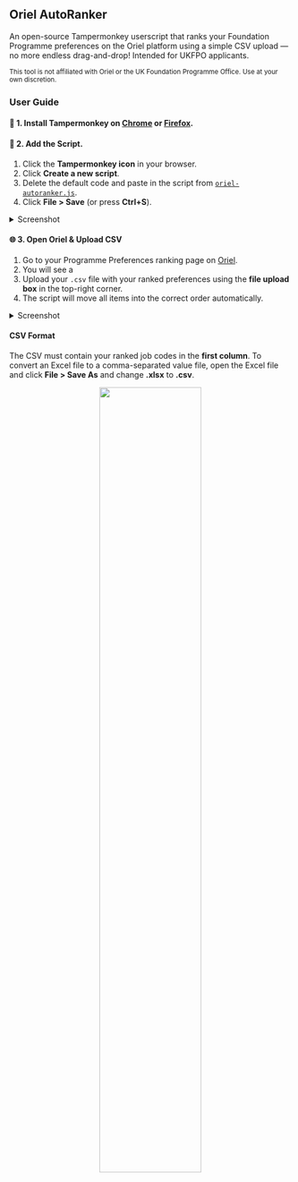 <p align="center">
  
  ## Oriel AutoRanker

  An open-source Tampermonkey userscript that ranks your Foundation Programme preferences on the Oriel platform using a simple CSV upload — no more endless drag-and-drop! Intended for UKFPO applicants.

  <sup>This tool is not affiliated with Oriel or the UK Foundation Programme Office. Use at your own discretion.</sup>
  
</p>

### User Guide

#### 🧩 1. Install Tampermonkey on [Chrome](https://chrome.google.com/webstore/detail/tampermonkey/dhdgffkkebhmkfjojejmpbldmpobfkfo) or [Firefox](https://addons.mozilla.org/en-GB/firefox/addon/tampermonkey/).

#### 📝 2. Add the Script.
1. Click the **Tampermonkey icon** in your browser.
2. Click **Create a new script**.
3. Delete the default code and paste in the script from [`oriel-autoranker.js`](./oriel-autoranker.js).
4. Click **File > Save** (or press **Ctrl+S**).

<details closed>
  <summary>Screenshot</summary>
  <div align="center">
    <img src="https://github.com/user-attachments/assets/42af912a-512f-4334-b9d2-347cab491610" width="60%">
  </div>
</details>

#### 🌐 3. Open Oriel & Upload CSV
1. Go to your Programme Preferences ranking page on [Oriel](https://www.oriel.nhs.uk/).
2. You will see a 
3. Upload your `.csv` file with your ranked preferences using the **file upload box** in the top-right corner.
4. The script will move all items into the correct order automatically.

<details closed>
  <summary>Screenshot</summary>
  <div align="center">
    <img src="https://github.com/user-attachments/assets/5d1829d5-66bd-414b-9e4d-c3a134e8ca1d" width="60%">
  </div>
</details>

#### CSV Format

The CSV must contain your ranked job codes in the **first column**. To convert an Excel file to a comma-separated value file, open the Excel file and click **File > Save As** and change **.xlsx** to **.csv**.

<div align="center">
  <img src="https://github.com/user-attachments/assets/3b94d4aa-c49a-4083-89c8-4736c3d9250a" width="60%">
</div>

<br/>


